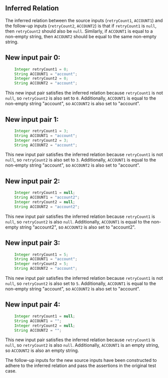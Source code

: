 ## Inferred Relation
The inferred relation between the source inputs (`retryCount1`, `ACCOUNT1`) and the follow-up inputs (`retryCount2`, `ACCOUNT2`) is that if `retryCount1` is `null`, then `retryCount2` should also be `null`. Similarly, if `ACCOUNT1` is equal to a non-empty string, then `ACCOUNT2` should be equal to the same non-empty string.

## New input pair 0:
```java
    Integer retryCount1 = 0;
    String ACCOUNT1 = "account";
    Integer retryCount2 = 0;
    String ACCOUNT2 = "account";
```
This new input pair satisfies the inferred relation because `retryCount1` is not `null`, so `retryCount2` is also set to `0`. Additionally, `ACCOUNT1` is equal to the non-empty string "account", so `ACCOUNT2` is also set to "account".

## New input pair 1:
```java
    Integer retryCount1 = 3;
    String ACCOUNT1 = "account";
    Integer retryCount2 = 3;
    String ACCOUNT2 = "account";
```
This new input pair satisfies the inferred relation because `retryCount1` is not `null`, so `retryCount2` is also set to `3`. Additionally, `ACCOUNT1` is equal to the non-empty string "account", so `ACCOUNT2` is also set to "account".

## New input pair 2:
```java
    Integer retryCount1 = null;
    String ACCOUNT1 = "account2";
    Integer retryCount2 = null;
    String ACCOUNT2 = "account2";
```
This new input pair satisfies the inferred relation because `retryCount1` is `null`, so `retryCount2` is also `null`. Additionally, `ACCOUNT1` is equal to the non-empty string "account2", so `ACCOUNT2` is also set to "account2".

## New input pair 3:
```java
    Integer retryCount1 = 5;
    String ACCOUNT1 = "account";
    Integer retryCount2 = 5;
    String ACCOUNT2 = "account";
```
This new input pair satisfies the inferred relation because `retryCount1` is not `null`, so `retryCount2` is also set to `5`. Additionally, `ACCOUNT1` is equal to the non-empty string "account", so `ACCOUNT2` is also set to "account".

## New input pair 4:
```java
    Integer retryCount1 = null;
    String ACCOUNT1 = "";
    Integer retryCount2 = null;
    String ACCOUNT2 = "";
```
This new input pair satisfies the inferred relation because `retryCount1` is `null`, so `retryCount2` is also `null`. Additionally, `ACCOUNT1` is an empty string, so `ACCOUNT2` is also an empty string.

The follow-up inputs for the new source inputs have been constructed to adhere to the inferred relation and pass the assertions in the original test case.